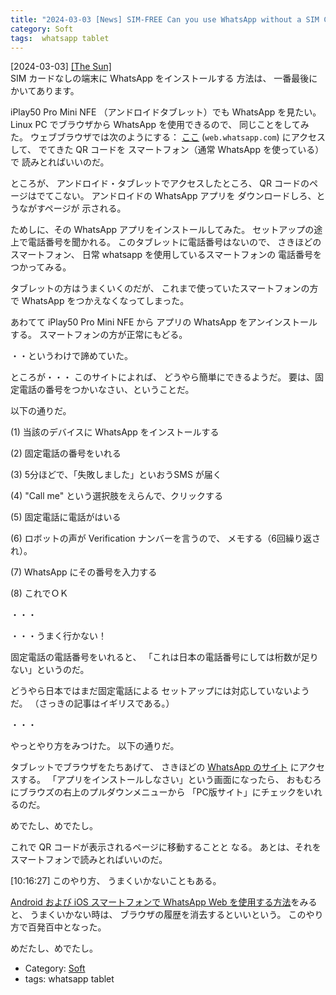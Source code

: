 ```yaml
---
title: "2024-03-03 [News] SIM-FREE Can you use WhatsApp without a SIM Card? ---これで SnorkMaiden にも WhatsApp がいれられる"
category: Soft
tags:  whatsapp tablet
---
```


[2024-03-03] [[The Sun]](https://www.thesun.co.uk/tech/20340187/use-whatsapp-without-sim-card/?utm_source=pocket_saves)  
 SIM カードなしの端末に WhatsApp をインストールする
方法は、
一番最後にかいてあります。

 iPlay50 Pro Mini NFE （アンドロイドタブレット）でも
WhatsApp を見たい。
Linux PC でブラウザから WhatsApp を使用できるので、
同じことをしてみた。
ウェブブラウザでは次のようにする：
[ここ](web.whatsapp.com)
(`web.whatsapp.com`) にアクセスして、
でてきた QR コードを
スマートフォン（通常 WhatsApp を使っている）で
読みとればいいのだ。

 ところが、
アンドロイド・タブレットでアクセスしたところ、
QR コードのページはでてこない。
アンドロイドの WhatsApp アプリを
ダウンロードしろ、とうながすページが
示される。

 ためしに、その WhatsApp アプリをインストールしてみた。
セットアップの途上で電話番号を聞かれる。
このタブレットに電話番号はないので、
さきほどのスマートフォン、
日常 whatsapp を使用しているスマートフォンの
電話番号をつかってみる。

 タブレットの方はうまくいくのだが、
これまで使っていたスマートフォンの方で
WhatsApp をつかえなくなってしまった。

 あわてて iPlay50 Pro Mini NFE から
アプリの WhatsApp をアンインストールする。
スマートフォンの方が正常にもどる。

 ・・というわけで諦めていた。

 ところが・・・
このサイトによれば、
どうやら簡単にできるようだ。
要は、固定電話の番号をつかいなさい、ということだ。

 以下の通りだ。

 (1) 当該のデバイスに WhatsApp をインストールする

 (2) 固定電話の番号をいれる

 (3) 5分ほどで、「失敗しました」といおうSMS が届く

 (4) "Call me" という選択肢をえらんで、クリックする

 (5) 固定電話に電話がはいる

 (6) ロボットの声が Verification ナンバーを言うので、
メモする（6回繰り返され）。

 (7) WhatsApp にその番号を入力する

 (8) これでＯＫ

 ・・・

 ・・・うまく行かない！

 固定電話の電話番号をいれると、
「これは日本の電話番号にしては桁数が足りない」というのだ。

 どうやら日本ではまだ固定電話による
セットアップには対応していないようだ。
（さっきの記事はイギリスである。）

 ・・・

 やっとやり方をみつけた。
以下の通りだ。

 タブレットでブラウザをたちあげて、
さきほどの [WhatsApp のサイト](web.whatsapp.com) にアクセスする。
「アプリをインストールしなさい」という画面になったら、
おもむろにブラウズの右上のプルダウンメニューから
「PC版サイト」にチェックをいれるのだ。

 めでたし、めでたし。

 これで QR コードが表示されるページに移動することと
なる。
あとは、それをスマートフォンで読みとればいいのだ。

<!--more-->

 [10:16:27] このやり方、
うまくいかないこともある。

 [Android および iOS スマートフォンで
WhatsApp Web を使用する方法](https://www.vcgamers.com/news/ja/hp-%E4%B8%8A%E3%81%AE-whatsapp-web-%E3%82%92%E4%BD%BF%E7%94%A8%E3%81%99%E3%82%8B/?utm_source=pocket_saves)をみると、
うまくいかない時は、
ブラウザの履歴を消去するといいという。
このやり方で百発百中となった。

 めだたし、めでたし。

- Category: [Soft](https://merapano.github.io/categories.html#Soft)
- tags:  whatsapp tablet

